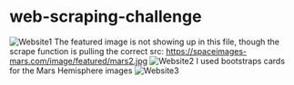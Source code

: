 # web-scraping-challenge
![Website1](https://user-images.githubusercontent.com/74067302/140617643-94dba6e1-63aa-41c9-a472-73661b7b5684.png)
The featured image is not showing up in this file, though the scrape function is pulling the correct src: https://spaceimages-mars.com/image/featured/mars2.jpg
![Website2](https://user-images.githubusercontent.com/74067302/140617646-b5e28f77-1ecc-4be3-aa7e-cfe7afc6a541.png)
I used bootstraps cards for the Mars Hemisphere images
![Website3](https://user-images.githubusercontent.com/74067302/140617648-a156cb3d-2abd-4a38-b46b-a5a822ce432d.png)

